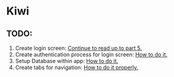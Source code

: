 # Kiwi

## TODO:

1. Create login screen: [Continue to read up to part 5.](https://medium.com/@mmazzarolo/the-starter-app-part-2-login-screen-ui-2937e9a9083b)
2. Create authentication process for login screen: [How to do it.](https://scotch.io/tutorials/react-native-app-with-authentication-and-user-management-in-15-minutes)
3. Setup Database within app: [How to do it.](https://www.sqlite.org/src/doc/trunk/ext/userauth/user-auth.txt)
4. Create tabs for navigation: [How to do it properly.](https://www.youtube.com/watch?v=A1MtUNujr9s)